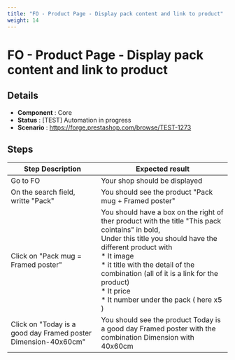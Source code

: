 ```yaml
---
title: "FO - Product Page - Display pack content and link to product"
weight: 14
---
```


# FO - Product Page - Display pack content and link to product
## Details
* **Component** : Core
* **Status** : [TEST] Automation in progress
* **Scenario** : https://forge.prestashop.com/browse/TEST-1273

## Steps
| Step Description | Expected result |
| ----- | ----- |
| Go to FO | Your shop should be displayed |
| On the search field, writte "Pack" | You should see the product "Pack mug + Framed poster" |
| Click on "Pack mug = Framed poster" | You should have a box on the right of ther product with the title "This pack cointains" in bold, <br>Under this title you should have the different product with <br> * It image <br> * it title with the detail of the combination (all of it is a link for the product) <br> * It price<br> * It number under the pack ( here x5 ) |
| Click on "Today is a good day Framed poster Dimension-40x60cm" | You should see the product Today is a good day Framed poster with the combination Dimension with 40x60cm |
